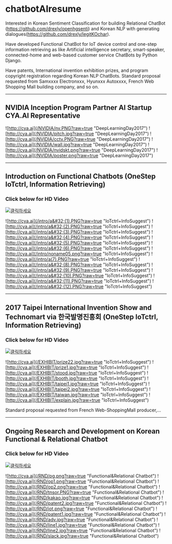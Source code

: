 # chatbotAIresume
Interested in Korean Sentiment Classification for building Relational ChatBot (https://github.com/drexly/openhgsenti) and Korean NLP with generating dialogues(https://github.com/drexly/legitKOchar).

Have developed Functional ChatBot for IoT device control and one-step information retrieving as like Artificial intelligence secretary, smart-speaker, connected-home and web-based customer service ChatBots by Python Django.

Have patents, International invention exhibition prizes, and program copyright registration regarding Korean NLP ChatBots. Standard proposal requested from Samxxxx Electronxxx, Hyunxxx Autoxxxx, French Web Shopping Mall building company, and so on.

* * *
## NVIDIA Inception Program Partner AI Startup CYA.AI Representative

![http://cya.ai](/NVIDIA/nv.PNG?raw=true "DeepLearningDay2017")
![http://cya.ai](/NVIDIA/pitch.jpg?raw=true "DeepLearningDay2017")
![http://cya.ai](/NVIDIA/cctv.PNG?raw=true "DeepLearningDay2017")
![http://cya.ai](/NVIDIA/wall.jpg?raw=true "DeepLearningDay2017")
![http://cya.ai](/NVIDIA/nvidskt.png?raw=true "DeepLearningDay2017")
![http://cya.ai](/NVIDIA/poster.png?raw=true "DeepLearningDay2017")

* * *
## Introduction on Functional Chatbots (OneStep IoTctrl, Information Retrieving)

### Click below for HD Video
[![클릭하세요](http://i3.ytimg.com/vi/dC_7jVi-Zc4/hqdefault.jpg)](https://youtu.be/dC_7jVi-Zc4)

![http://cya.ai](/intro/a&#32;(1).PNG?raw=true "IoTctrl+InfoSuggest")
![http://cya.ai](/intro/a&#32;(2).PNG?raw=true "IoTctrl+InfoSuggest")
![http://cya.ai](/intro/a&#32;(3).PNG?raw=true "IoTctrl+InfoSuggest")
![http://cya.ai](/intro/a&#32;(4).PNG?raw=true "IoTctrl+InfoSuggest")
![http://cya.ai](/intro/a&#32;(5).PNG?raw=true "IoTctrl+InfoSuggest")
![http://cya.ai](/intro/a&#32;(6).PNG?raw=true "IoTctrl+InfoSuggest")
![http://cya.ai](/intro/noname05.png?raw=true "IoTctrl+InfoSuggest")
![http://cya.ai](/intro/a(7).PNG?raw=true "IoTctrl+InfoSuggest")
![http://cya.ai](/intro/a&#32;(8).PNG?raw=true "IoTctrl+InfoSuggest")
![http://cya.ai](/intro/a&#32;(9).PNG?raw=true "IoTctrl+InfoSuggest")
![http://cya.ai](/intro/a&#32;(10).PNG?raw=true "IoTctrl+InfoSuggest")
![http://cya.ai](/intro/a&#32;(11).PNG?raw=true "IoTctrl+InfoSuggest")
![http://cya.ai](/intro/a&#32;(12).PNG?raw=true "IoTctrl+InfoSuggest")

* * *
## 2017 Taipei International Invention Show and Technomart via 한국발명진흥회 (OneStep IoTctrl, Information Retrieving)

### Click below for HD Video
[![클릭하세요](http://i3.ytimg.com/vi/2HnthvKasKA/hqdefault.jpg)](https://youtu.be/2HnthvKasKA)

![http://cya.ai](/EXHIBIT/prize22.jpg?raw=true "IoTctrl+InfoSuggest")
![http://cya.ai](/EXHIBIT/prize1.jpg?raw=true "IoTctrl+InfoSuggest")
![http://cya.ai](/EXHIBIT/stood.jpg?raw=true "IoTctrl+InfoSuggest")
![http://cya.ai](/EXHIBIT/booth.jpg?raw=true "IoTctrl+InfoSuggest")
![http://cya.ai](/EXHIBIT/taipei1.jpg?raw=true "IoTctrl+InfoSuggest")
![http://cya.ai](/EXHIBIT/taipei2.jpg?raw=true "IoTctrl+InfoSuggest")
![http://cya.ai](/EXHIBIT/taiwan.jpg?raw=true "IoTctrl+InfoSuggest")
![http://cya.ai](/EXHIBIT/explain.jpg?raw=true "IoTctrl+InfoSuggest")

Standard proposal requested from French Web-ShoppingMall producer,...

* * *
## Ongoing Research and Development on Korean Functional & Relational Chatbot

### Click below for HD Video
[![클릭하세요](http://i3.ytimg.com/vi/rEKY5T1bt4U/hqdefault.jpg)](https://youtu.be/rEKY5T1bt4U)

![http://cya.ai](/RND/pg.png?raw=true "Functional&Relational Chatbot")
![http://cya.ai](/RND/op1.png?raw=true "Functional&Relational Chatbot")
![http://cya.ai](/RND/op2.png?raw=true "Functional&Relational Chatbot")
![http://cya.ai](/RND/tnsor.PNG?raw=true "Functional&Relational Chatbot")
![http://cya.ai](/RND/kakao.jpg?raw=true "Functional&Relational Chatbot")
![http://cya.ai](/RND/patent2.jpg?raw=true "Functional&Relational Chatbot")
![http://cya.ai](/RND/iot.png?raw=true "Functional&Relational Chatbot")
![http://cya.ai](/RND/patent1.jpg?raw=true "Functional&Relational Chatbot")
![http://cya.ai](/RND/adv.jpg?raw=true "Functional&Relational Chatbot")
![http://cya.ai](/RND/line1.jpg?raw=true "Functional&Relational Chatbot")
![http://cya.ai](/RND/line2.jpg?raw=true "Functional&Relational Chatbot")
![http://cya.ai](/RND/slack.jpg?raw=true "Functional&Relational Chatbot")
